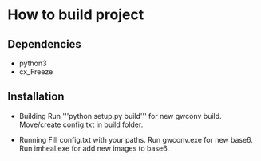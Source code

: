 # How to build project

## Dependencies
* python3
* cx_Freeze

## Installation
* Building
    Run '''python setup.py build''' for new gwconv build.
    Move/create config.txt in build folder.

* Running
    Fill config.txt with your paths.
    Run gwconv.exe for new base6.
    Run imheal.exe for add new images to base6.
